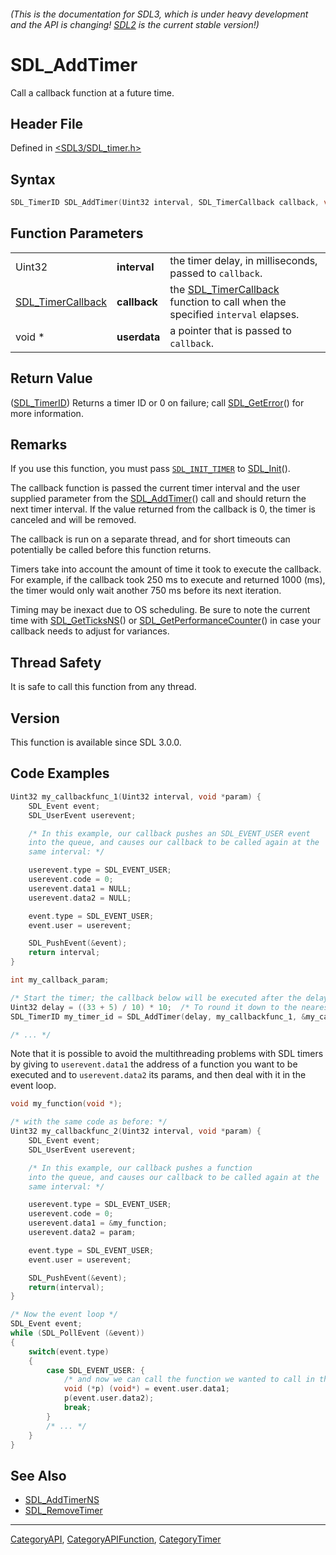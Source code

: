 ###### (This is the documentation for SDL3, which is under heavy development and the API is changing! [SDL2](https://wiki.libsdl.org/SDL2/) is the current stable version!)
# SDL_AddTimer

Call a callback function at a future time.

## Header File

Defined in [<SDL3/SDL_timer.h>](https://github.com/libsdl-org/SDL/blob/main/include/SDL3/SDL_timer.h)

## Syntax

```c
SDL_TimerID SDL_AddTimer(Uint32 interval, SDL_TimerCallback callback, void *userdata);
```

## Function Parameters

|                                        |              |                                                                                                    |
| -------------------------------------- | ------------ | -------------------------------------------------------------------------------------------------- |
| Uint32                                 | **interval** | the timer delay, in milliseconds, passed to `callback`.                                            |
| [SDL_TimerCallback](SDL_TimerCallback) | **callback** | the [SDL_TimerCallback](SDL_TimerCallback) function to call when the specified `interval` elapses. |
| void *                                 | **userdata** | a pointer that is passed to `callback`.                                                            |

## Return Value

([SDL_TimerID](SDL_TimerID)) Returns a timer ID or 0 on failure; call
[SDL_GetError](SDL_GetError)() for more information.

## Remarks

If you use this function, you must pass [`SDL_INIT_TIMER`](SDL_INIT_TIMER)
to [SDL_Init](SDL_Init)().

The callback function is passed the current timer interval and the user
supplied parameter from the [SDL_AddTimer](SDL_AddTimer)() call and should
return the next timer interval. If the value returned from the callback is
0, the timer is canceled and will be removed.

The callback is run on a separate thread, and for short timeouts can
potentially be called before this function returns.

Timers take into account the amount of time it took to execute the
callback. For example, if the callback took 250 ms to execute and returned
1000 (ms), the timer would only wait another 750 ms before its next
iteration.

Timing may be inexact due to OS scheduling. Be sure to note the current
time with [SDL_GetTicksNS](SDL_GetTicksNS)() or
[SDL_GetPerformanceCounter](SDL_GetPerformanceCounter)() in case your
callback needs to adjust for variances.

## Thread Safety

It is safe to call this function from any thread.

## Version

This function is available since SDL 3.0.0.

## Code Examples

```c
Uint32 my_callbackfunc_1(Uint32 interval, void *param) {
    SDL_Event event;
    SDL_UserEvent userevent;

    /* In this example, our callback pushes an SDL_EVENT_USER event
    into the queue, and causes our callback to be called again at the
    same interval: */

    userevent.type = SDL_EVENT_USER;
    userevent.code = 0;
    userevent.data1 = NULL;
    userevent.data2 = NULL;

    event.type = SDL_EVENT_USER;
    event.user = userevent;

    SDL_PushEvent(&event);
    return interval;
}

int my_callback_param;

/* Start the timer; the callback below will be executed after the delay */
Uint32 delay = ((33 + 5) / 10) * 10;  /* To round it down to the nearest 10 ms */
SDL_TimerID my_timer_id = SDL_AddTimer(delay, my_callbackfunc_1, &my_callback_param);

/* ... */
```
Note that it is possible to avoid the multithreading problems with SDL timers by giving to `userevent.data1` the address of a function you want to be executed and to `userevent.data2` its params, and then deal with it in the event loop.
```c
void my_function(void *);

/* with the same code as before: */
Uint32 my_callbackfunc_2(Uint32 interval, void *param) {
    SDL_Event event;
    SDL_UserEvent userevent;

    /* In this example, our callback pushes a function
    into the queue, and causes our callback to be called again at the
    same interval: */

    userevent.type = SDL_EVENT_USER;
    userevent.code = 0;
    userevent.data1 = &my_function;
    userevent.data2 = param;

    event.type = SDL_EVENT_USER;
    event.user = userevent;

    SDL_PushEvent(&event);
    return(interval);
}

/* Now the event loop */
SDL_Event event;
while (SDL_PollEvent (&event))
{
    switch(event.type)
    {
        case SDL_EVENT_USER: {
            /* and now we can call the function we wanted to call in the timer but couldn't because of the multithreading problems */
            void (*p) (void*) = event.user.data1;
            p(event.user.data2);
            break;
        }
        /* ... */
    }
}
```

## See Also

- [SDL_AddTimerNS](SDL_AddTimerNS)
- [SDL_RemoveTimer](SDL_RemoveTimer)

----
[CategoryAPI](CategoryAPI), [CategoryAPIFunction](CategoryAPIFunction), [CategoryTimer](CategoryTimer)

